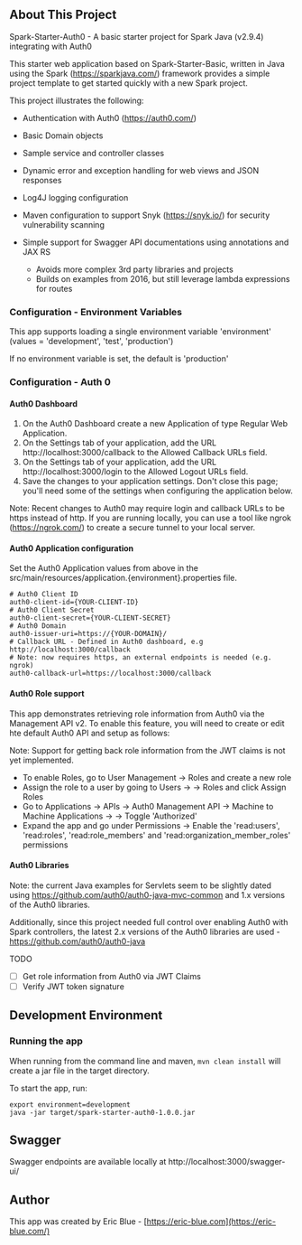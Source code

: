 ## About This Project

Spark-Starter-Auth0 - A basic starter project for Spark Java (v2.9.4) integrating with Auth0

This starter web application based on Spark-Starter-Basic, written in Java using the Spark (https://sparkjava.com/) framework provides a simple project template to get started quickly with a new Spark project.

This project illustrates the following:

- Authentication with Auth0 (https://auth0.com/)

- Basic Domain objects 

- Sample service and controller classes

- Dynamic error and exception handling for web views and JSON responses

- Log4J logging configuration

- Maven configuration to support Snyk (https://snyk.io/) for security vulnerability scanning

- Simple support for Swagger API documentations using annotations and JAX RS
  - Avoids more complex 3rd party libraries and projects
  - Builds on examples from 2016, but still leverage lambda expressions for routes


### Configuration - Environment Variables

This app supports loading a single environment variable 'environment' (values = 'development', 'test', 'production')

If no environment variable is set, the default is 'production'

### Configuration - Auth 0

#### Auth0 Dashboard

1. On the Auth0 Dashboard create a new Application of type Regular Web Application.
2. On the Settings tab of your application, add the URL http://localhost:3000/callback to the Allowed Callback URLs field.
3. On the Settings tab of your application, add the URL http://localhost:3000/login to the Allowed Logout URLs field.
4. Save the changes to your application settings. Don't close this page; you'll need some of the settings when configuring the application below.

Note: Recent changes to Auth0 may require login and callback URLs to be https instead of http.  If you are running locally, you can use a tool like ngrok (https://ngrok.com/) to create a secure tunnel to your local server.

#### Auth0 Application configuration

Set the Auth0 Application values from above in the src/main/resources/application.{environment}.properties file.

```
# Auth0 Client ID
auth0-client-id={YOUR-CLIENT-ID}
# Auth0 Client Secret
auth0-client-secret={YOUR-CLIENT-SECRET}
# Auth0 Domain
auth0-issuer-uri=https://{YOUR-DOMAIN}/
# Callback URL - Defined in Auth0 dashboard, e.g http://localhost:3000/callback
# Note: now requires https, an external endpoints is needed (e.g. ngrok)
auth0-callback-url=https://localhost:3000/callback
```

#### Auth0 Role support

This app demonstrates retrieving role information from Auth0 via the Management API v2.  To enable this feature, you will need to create or edit hte default Auth0 API and setup as follows:


Note: Support for getting back role information from the JWT claims is not yet implemented.

- To enable Roles, go to User Management -> Roles and create a new role
- Assign the role to a user by going to Users -> <user> -> Roles and click Assign Roles
- Go to Applications -> APIs -> Auth0 Management API -> Machine to Machine Applications -> <your app> -> Toggle 'Authorized'
- Expand the app and go under Permissions -> Enable the 'read:users', 'read:roles', 'read:role_members' and 'read:organization_member_roles' permissions

#### Auth0 Libraries

Note: the current Java examples for Servlets seem to be slightly dated using https://github.com/auth0/auth0-java-mvc-common
and 1.x versions of the Auth0 libraries.

Additionally, since this project needed full control over enabling Auth0 with Spark controllers, the latest 2.x versions
of the Auth0 libraries are used - https://github.com/auth0/auth0-java

TODO

- [ ] Get role information from Auth0 via JWT Claims
- [ ] Verify JWT token signature

## Development Environment


### Running the app

When running from the command line and maven, ```mvn clean install``` will create a jar file in the target directory.

To start the app, run:

```
export environment=development
java -jar target/spark-starter-auth0-1.0.0.jar
```


## Swagger

Swagger endpoints are available locally at http://localhost:3000/swagger-ui/


## Author

This app was created by Eric Blue - [https://eric-blue.com](https://eric-blue.com/)
